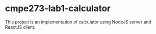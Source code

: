 # cmpe273-lab1-calculator
This project is an implementation of calculator using NodeJS server and ReactJS client.
